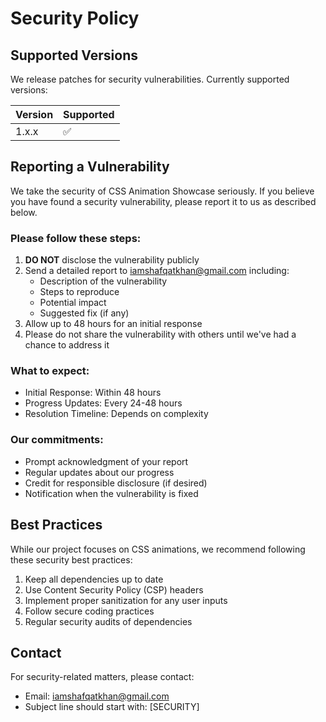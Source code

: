 # Security Policy

## Supported Versions

We release patches for security vulnerabilities. Currently supported versions:

| Version | Supported          |
| ------- | ------------------ |
| 1.x.x   | :white_check_mark: |

## Reporting a Vulnerability

We take the security of CSS Animation Showcase seriously. If you believe you have found a security vulnerability, please report it to us as described below.

### Please follow these steps:

1. **DO NOT** disclose the vulnerability publicly
2. Send a detailed report to <a href="mailto:iamshafqatkhan@gmail.com">iamshafqatkhan@gmail.com</a> including:
   - Description of the vulnerability
   - Steps to reproduce
   - Potential impact
   - Suggested fix (if any)
3. Allow up to 48 hours for an initial response
4. Please do not share the vulnerability with others until we've had a chance to address it

### What to expect:

- Initial Response: Within 48 hours
- Progress Updates: Every 24-48 hours
- Resolution Timeline: Depends on complexity

### Our commitments:

- Prompt acknowledgment of your report
- Regular updates about our progress
- Credit for responsible disclosure (if desired)
- Notification when the vulnerability is fixed

## Best Practices

While our project focuses on CSS animations, we recommend following these security best practices:

1. Keep all dependencies up to date
2. Use Content Security Policy (CSP) headers
3. Implement proper sanitization for any user inputs
4. Follow secure coding practices
5. Regular security audits of dependencies

## Contact

For security-related matters, please contact:

- Email: <a href="mailto:iamshafqatkhan@gmail.com">iamshafqatkhan@gmail.com</a>
- Subject line should start with: [SECURITY]
